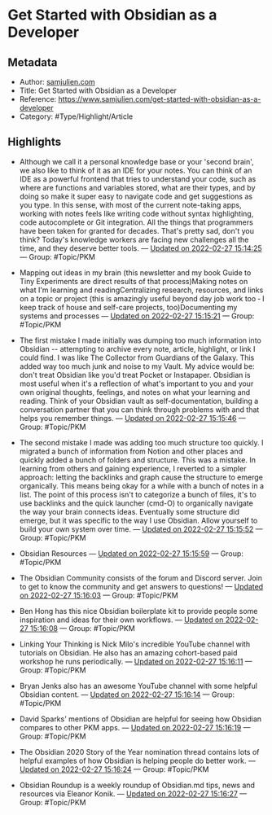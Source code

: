 # Get Started with Obsidian as a Developer

## Metadata
- Author: [samjulien.com]()
- Title: Get Started with Obsidian as a Developer
- Reference: https://www.samjulien.com/get-started-with-obsidian-as-a-developer
- Category: #Type/Highlight/Article

## Highlights
- Although we call it a personal knowledge base or your 'second brain', we also like to think of it as an IDE for your notes. You can think of an IDE as a powerful frontend that tries to understand your code, such as where are functions and variables stored, what are their types, and by doing so make it super easy to navigate code and get suggestions as you type. In this sense, with most of the current note-taking apps, working with notes feels like writing code without syntax highlighting, code autocomplete or Git integration. All the things that programmers have been taken for granted for decades. That's pretty sad, don't you think? Today's knowledge workers are facing new challenges all the time, and they deserve better tools. — [Updated on 2022-02-27 15:14:25](https://hyp.is/3ASw_JgJEeyaDZfjCccK-Q/www.samjulien.com/get-started-with-obsidian-as-a-developer)  — Group: #Topic/PKM

- Mapping out ideas in my brain (this newsletter and my book Guide to Tiny Experiments are direct results of that process)Making notes on what I'm learning and readingCentralizing research, resources, and links on a topic or project (this is amazingly useful beyond day job work too ‐ I keep track of house and self-care projects, too)Documenting my systems and processes — [Updated on 2022-02-27 15:15:21](https://hyp.is/_YHCBpgJEey2YDtL0g7GmA/www.samjulien.com/get-started-with-obsidian-as-a-developer)  — Group: #Topic/PKM

- The first mistake I made initially was dumping too much information into Obsidian -- attempting to archive every note, article, highlight, or link I could find. I was like The Collector from Guardians of the Galaxy. This added way too much junk and noise to my Vault. My advice would be: don't treat Obsidian like you'd treat Pocket or Instapaper. Obsidian is most useful when it's a reflection of what's important to you and your own original thoughts, feelings, and notes on what your learning and reading. Think of your Obsidian vault as self-documentation, building a conversation partner that you can think through problems with and that helps you remember things. — [Updated on 2022-02-27 15:15:46](https://hyp.is/DEtFUJgKEeyf9tNmDk4n5Q/www.samjulien.com/get-started-with-obsidian-as-a-developer)  — Group: #Topic/PKM

- The second mistake I made was adding too much structure too quickly. I migrated a bunch of information from Notion and other places and quickly added a bunch of folders and structure. This was a mistake. In learning from others and gaining experience, I reverted to a simpler approach: letting the backlinks and graph cause the structure to emerge organically. This means being okay for a while with a bunch of notes in a list. The point of this process isn't to categorize a bunch of files, it's to use backlinks and the quick launcher (cmd-O) to organically navigate the way your brain connects ideas. Eventually some structure did emerge, but it was specific to the way I use Obsidian. Allow yourself to build your own system over time. — [Updated on 2022-02-27 15:15:52](https://hyp.is/D9bE4pgKEeyqNqPFVJSp_A/www.samjulien.com/get-started-with-obsidian-as-a-developer)  — Group: #Topic/PKM

- Obsidian Resources — [Updated on 2022-02-27 15:15:59](https://hyp.is/E96kkpgKEeyz4NvRczrUiw/www.samjulien.com/get-started-with-obsidian-as-a-developer)  — Group: #Topic/PKM

- The Obsidian Community consists of the forum and Discord server. Join to get to know the community and get answers to questions! — [Updated on 2022-02-27 15:16:03](https://hyp.is/Fjsr_JgKEeymffu13IZI9A/www.samjulien.com/get-started-with-obsidian-as-a-developer)  — Group: #Topic/PKM

- Ben Hong has this nice Obsidian boilerplate kit to provide people some inspiration and ideas for their own workflows. — [Updated on 2022-02-27 15:16:08](https://hyp.is/GU_cApgKEeyf92MNulHP1g/www.samjulien.com/get-started-with-obsidian-as-a-developer)  — Group: #Topic/PKM

- Linking Your Thinking is Nick Milo's incredible YouTube channel with tutorials on Obsidian. He also has an amazing cohort-based paid workshop he runs periodically. — [Updated on 2022-02-27 15:16:11](https://hyp.is/Gz-13JgKEeyqn9c7vGYBfg/www.samjulien.com/get-started-with-obsidian-as-a-developer)  — Group: #Topic/PKM

- Bryan Jenks also has an awesome YouTube channel with some helpful Obsidian content. — [Updated on 2022-02-27 15:16:14](https://hyp.is/HVCJgpgKEey1BGMLZheOTQ/www.samjulien.com/get-started-with-obsidian-as-a-developer)  — Group: #Topic/PKM

- David Sparks' mentions of Obsidian are helpful for seeing how Obsidian compares to other PKM apps. — [Updated on 2022-02-27 15:16:19](https://hyp.is/ICYjEJgKEeymfgsJzdCrWg/www.samjulien.com/get-started-with-obsidian-as-a-developer)  — Group: #Topic/PKM

- The Obsidian 2020 Story of the Year nomination thread contains lots of helpful examples of how Obsidian is helping people do better work. — [Updated on 2022-02-27 15:16:24](https://hyp.is/Iv0LJpgKEey6xCNH6bZfZA/www.samjulien.com/get-started-with-obsidian-as-a-developer)  — Group: #Topic/PKM

- Obsidian Roundup is a weekly roundup of Obsidian.md tips, news and resources via Eleanor Konik. — [Updated on 2022-02-27 15:16:27](https://hyp.is/JI4lGpgKEeypPXu_yrq13Q/www.samjulien.com/get-started-with-obsidian-as-a-developer)  — Group: #Topic/PKM

